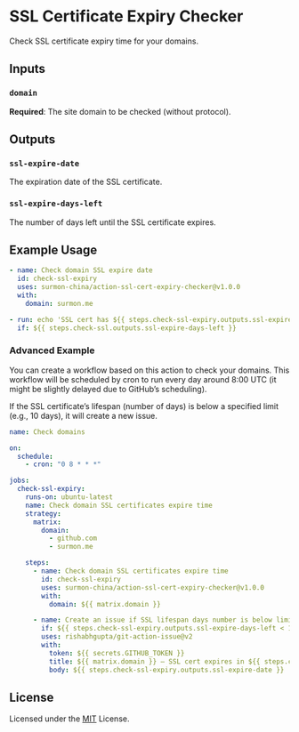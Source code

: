 # SSL Certificate Expiry Checker

Check SSL certificate expiry time for your domains.

## Inputs

### `domain`

**Required**: The site domain to be checked (without protocol).

## Outputs

### `ssl-expire-date`

The expiration date of the SSL certificate.

### `ssl-expire-days-left`

The number of days left until the SSL certificate expires.

## Example Usage

```yaml
- name: Check domain SSL expire date
  id: check-ssl-expiry
  uses: surmon-china/action-ssl-cert-expiry-checker@v1.0.0
  with:
    domain: surmon.me

- run: echo 'SSL cert has ${{ steps.check-ssl-expiry.outputs.ssl-expire-days-left }} days left'
  if: ${{ steps.check-ssl.outputs.ssl-expire-days-left }}
```

### Advanced Example

You can create a workflow based on this action to check your domains. This workflow will be scheduled by cron to run every day around 8:00 UTC (it might be slightly delayed due to GitHub’s scheduling).

If the SSL certificate’s lifespan (number of days) is below a specified limit (e.g., 10 days), it will create a new issue.

```yaml
name: Check domains

on:
  schedule:
    - cron: "0 8 * * *"

jobs:
  check-ssl-expiry:
    runs-on: ubuntu-latest
    name: Check domain SSL certificates expire time
    strategy:
      matrix:
        domain:
          - github.com
          - surmon.me

    steps:
      - name: Check domain SSL certificates expire time
        id: check-ssl-expiry
        uses: surmon-china/action-ssl-cert-expiry-checker@v1.0.0
        with:
          domain: ${{ matrix.domain }}

      - name: Create an issue if SSL lifespan days number is below limit
        if: ${{ steps.check-ssl-expiry.outputs.ssl-expire-days-left < 10 }}
        uses: rishabhgupta/git-action-issue@v2
        with:
          token: ${{ secrets.GITHUB_TOKEN }}
          title: ${{ matrix.domain }} — SSL cert expires in ${{ steps.check-ssl-expiry.outputs.ssl-expire-days-left }} days
          body: ${{ steps.check-ssl-expiry.outputs.ssl-expire-date }}
```

## License

Licensed under the [MIT](/LICENSE) License.
